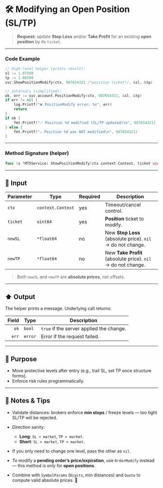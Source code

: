 # 🛠️ Modifying an Open Position (SL/TP)

> **Request:** update **Stop Loss** and/or **Take Profit** for an existing **open position** by its `ticket`.

---

### Code Example

```go
// High-level helper (prints result):
sl := 1.07500
tp := 1.08500
svc.ShowPositionModify(ctx, 987654321 /*position ticket*/, &sl, &tp)

// Internals (simplified):
ok, err := svc.account.PositionModify(ctx, 987654321, &sl, &tp)
if err != nil {
    log.Printf("❌ PositionModify error: %v", err)
    return
}
if ok {
    fmt.Printf("✅ Position %d modified (SL/TP updated)\n", 987654321)
} else {
    fmt.Printf("⚠️ Position %d was NOT modified\n", 987654321)
}
```

---

### Method Signature (helper)

```go
func (s *MT5Service) ShowPositionModify(ctx context.Context, ticket uint64, newSL, newTP *float64)
```

---

## 🔽 Input

| Parameter | Type              | Required | Description                                                  |
| --------- | ----------------- | -------- | ------------------------------------------------------------ |
| `ctx`     | `context.Context` | yes      | Timeout/cancel control.                                      |
| `ticket`  | `uint64`          | yes      | **Position** ticket to modify.                               |
| `newSL`   | `*float64`        | no       | New **Stop Loss** (absolute price). `nil` → do not change.   |
| `newTP`   | `*float64`        | no       | New **Take Profit** (absolute price). `nil` → do not change. |

> Both `newSL` and `newTP` are **absolute prices**, not offsets.

---

## ⬆️ Output

The helper prints a message. Underlying call returns:

| Field | Type    | Description                              |
| ----: | ------- | ---------------------------------------- |
|  `ok` | `bool`  | `true` if the server applied the change. |
| `err` | `error` | Error if the request failed.             |

---

## 🎯 Purpose

* Move protective levels after entry (e.g., trail SL, set TP once structure forms).
* Enforce risk rules programmatically.

---

## 🧩 Notes & Tips

* Validate distances: brokers enforce **min stops** / freeze levels — too tight SL/TP will be rejected.
* Direction sanity:

  * **Long**: `SL < market`, `TP > market`.
  * **Short**: `SL > market`, `TP < market`.
* If you only need to change one level, pass the other as `nil`.
* To modify a **pending order’s price/expiration**, use `OrderModify` instead — this method is only for **open positions**.
* Combine with `SymbolParams` (`Digits`, min distances) and `Quote` to compute valid absolute prices. 📏
